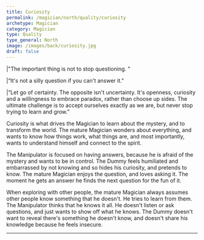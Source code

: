 ```yaml
---
title: Curiosity
permalink: /magician/north/quality/curiosity
archetype: Magician
category: Magician
type: Quality
type_general: North
image: /images/back/curiosity.jpg
draft: false
---
```

   
|"The important thing is not to stop questioning. "  
  
|“It's not a silly question if you can't answer it.”   
  
|“Let go of certainty. The opposite isn't uncertainty. It's openness, curiosity and a willingness to embrace paradox, rather than choose up sides. The ultimate challenge is to accept ourselves exactly as we are, but never stop trying to learn and grow.”   
  
Curiosity is what drives the Magician to learn about the mystery, and to transform the world. The mature Magician wonders about everything, and wants to know how things work, what things are, and most importantly, wants to understand himself and connect to the spirit.   
  
The Manipulator is focused on having answers, because he is afraid of the mystery and wants to be in control. The Dummy feels humiliated and embarrassed by not knowing and so hides his curiosity, and pretends to know. The mature Magician enjoys the question, and loves asking it. The moment he gets an answer he finds the next question for the fun of it.   
  
When exploring with other people, the mature Magician always assumes other people know something that he doesn't. He tries to learn from them. The Manipulator thinks that he knows it all. He doesn't listen or ask questions, and just wants to show off what he knows. The Dummy doesn't want to reveal there's something he doesn't know, and doesn't share his knowledge because he feels insecure.  

---
